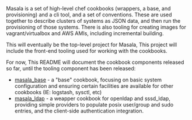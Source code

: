 
Masala is a set of high-level chef cookbooks (wrappers, a base, and provisioning) and a cli tool, and a set of conventions. These are used together to describe clusters of systems as JSON data, and then run the provisioning of those systems. There is also tooling for creating images for vagrant/virtualbox and AWS AMIs, including incremental building.

This will eventually be the top-level project for Masala,  This project will include the front-end tooling used for working with the cookbooks.

For now, This README will document the cookbook components released so far, until the tooling component has been released:

- [masala_base](https://github.com/PaytmLabs/masala_base) - a "base" cookbook, focusing on basic system configuration and ensuring certain facilities are available for other cookbooks (IE: logstash, sysctl, etc)
- [masala_ldap](https://github.com/PaytmLabs/masala_ldap) - a weapper cookbook for openldap and sssd_ldap, providing simple providers to populate posix user/group and sudo entries, and the client-side authentication integration.

